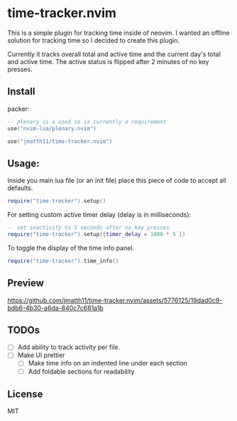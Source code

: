 # time-tracker.nvim

This is a simple plugin for tracking time inside of neovim. I wanted an offline solution for tracking time so I decided to create this plugin.

Currently it tracks overall total and active time and the current day's total and active time. The active status is flipped after 2 minutes of no key presses.

## Install

packer:
```lua
-- plenary is a used so is currently a requirement
use("nvim-lua/plenary.nvim")

use("jmatth11/time-tracker.nvim")
```

## Usage:

Inside you main lua file (or an init file) place this piece of code to accept all defaults.

```lua
require("time-tracker").setup()
```

For setting custom active timer delay (delay is in milliseconds):

```lua
-- set inactivity to 5 seconds after no key presses
require("time-tracker").setup({timer_delay = 1000 * 5 })
```

To toggle the display of the time info panel.

```lua
require("time-tracker").time_info()
```

## Preview


https://github.com/jmatth11/time-tracker.nvim/assets/5776125/19dad0c9-bdb6-4b30-a6da-840c7c681a1b


## TODOs

- [ ] Add ability to track activity per file.
- [ ] Make UI prettier
  - [ ] Make time info on an indented line under each section
  - [ ] Add foldable sections for readability

## License

MIT

